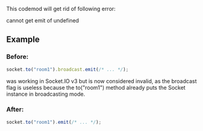 

This codemod will get rid of following error:

cannot get emit of undefined 

## Example
### Before:

```ts
socket.to("room1").broadcast.emit(/* ... */);
```
was working in Socket.IO v3 but is now considered invalid, as the broadcast flag is useless because the to("room1") method already puts the Socket instance in broadcasting mode.

### After:

```ts
socket.to("room1").emit(/* ... */); 
```